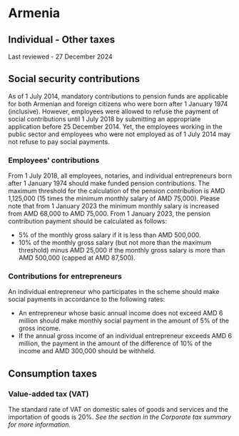 # Armenia
## Individual - Other taxes
Last reviewed - 27 December 2024
## Social security contributions
As of 1 July 2014, mandatory contributions to pension funds are applicable for both Armenian and foreign citizens who were born after 1 January 1974 (inclusive). However, employees were allowed to refuse the payment of social contributions until 1 July 2018 by submitting an appropriate application before 25 December 2014. Yet, the employees working in the public sector and employees who were not employed as of 1 July 2014 may not refuse to pay social payments.
### Employees' contributions
From 1 July 2018, all employees, notaries, and individual entrepreneurs born after 1 January 1974 should make funded pension contributions.
The maximum threshold for the calculation of the pension contribution is AMD 1,125,000 (15 times the minimum monthly salary of AMD 75,000). Please note that from 1 January 2023 the minimum monthly salary is increased from AMD 68,000 to AMD 75,000.
From 1 January 2023, the pension contribution payment should be calculated as follows:
  * 5% of the monthly gross salary if it is less than AMD 500,000.
  * 10% of the monthly gross salary (but not more than the maximum threshold) minus AMD 25,000 if the monthly gross salary is more than AMD 500,000 (capped at AMD 87,500).


### Contributions for entrepreneurs
An individual entrepreneur who participates in the scheme should make social payments in accordance to the following rates:
  * An entrepreneur whose basic annual income does not exceed AMD 6 million should make monthly social payment in the amount of 5% of the gross income.
  * If the annual gross income of an individual entrepreneur exceeds AMD 6 million, the payment in the amount of the difference of 10% of the income and AMD 300,000 should be withheld.


## Consumption taxes
### Value-added tax (VAT)
The standard rate of VAT on domestic sales of goods and services and the importation of goods is 20%. _See the section in the Corporate tax summary for more information._
